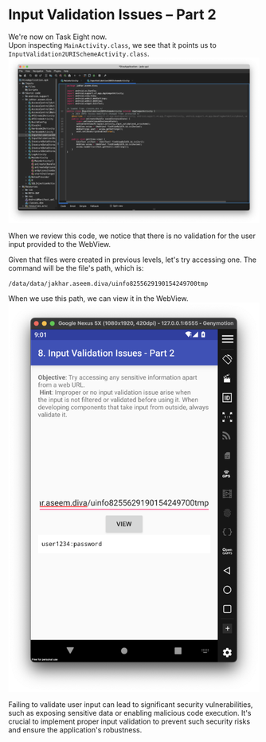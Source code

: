 # Input Validation Issues – Part 2

We're now on Task Eight now.  
Upon inspecting `MainActivity.class`, we see that it points us to `InputValidation2URISchemeActivity.class`.  
![Untitled](DIVA%20ScreenShots/Level%20-%208%20(InputValidation2URISchemeActivity).png)

When we review this code, we notice that there is no validation for the user input provided to the WebView.

Given that files were created in previous levels, let's try accessing one. The command will be the file's path, which is: 
```
/data/data/jakhar.aseem.diva/uinfo8255629190154249700tmp
```

When we use this path, we can view it in the WebView.
![Untitled](DIVA%20ScreenShots/Level%20-%208%20(WebView).png)

Failing to validate user input can lead to significant security vulnerabilities, such as exposing sensitive data or enabling malicious code execution. It's crucial to implement proper input validation to prevent such security risks and ensure the application's robustness.